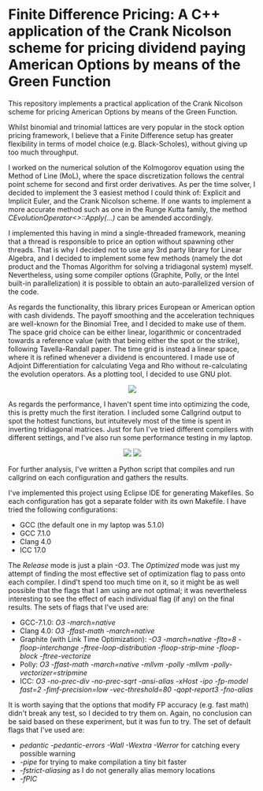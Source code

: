 # Finite Difference Pricing: A C++ application of the Crank Nicolson scheme for pricing dividend paying American Options by means of the Green Function
This repository implements a practical application of the Crank Nicolson scheme for pricing American Options by means of the Green Function.

Whilst binomial and trinomial lattices are very popular in the stock option pricing framework, I believe that a Finite Difference setup has greater flexibility in terms of model choice (e.g. Black-Scholes), without giving up too much throughput.

I worked on the numerical solution of the Kolmogorov equation using the Method of Line (MoL), where the space discretization follows the central point scheme for second and first order derivatives. As per the time solver, I decided to implement the 3 easiest method I could think of: Explicit and Implicit Euler, and the Crank Nicolson scheme. If one wants to implement a more accurate method such as one in the Runge Kutta family, the method *CEvolutionOperator<>::Apply(...)* can be amended accordingly.

I implemented this having in mind a single-threaded framework, meaning that a thread is responsible to price an option without spawning other threads. That is why I decided not to use any 3rd party library for Linear Algebra, and I decided to implement some few methods (namely the dot product and the Thomas Algorithm for solving a tridiagonal system) myself. Nevertheless, using some compiler options (Graphite, Polly, or the Intel built-in parallelization) it is possible to obtain an auto-parallelized version of the code.

As regards the functionality, this library prices European or American option with cash dividends. The payoff smoothing and the acceleration techniques are well-known for the Binomial Tree, and I decided to make use of them. The space grid choice can be either linear, logarithmic or concentraded towards a reference value (with that being either the spot or the strike), following Tavella-Randall paper. The time grid is instead a linear space, where it is refined whenever a dividend is encountered. I made use of Adjoint Differentiation for calculating Vega and Rho without re-calculating the evolution operators. As a plotting tool, I decided to use GNU plot.

<p align="center">
  <img src="https://raw.githubusercontent.com/pmontalb/FiniteDifferencePricing/master/Results/Results.png">
</p>

As regards the performance, I haven't spent time into optimizing the code, this is pretty much the first iteration. I included some Callgrind output to spot the hottest functions, but intuitevely most of the time is spent in inverting tridiagonal matrices. Just for fun I've tried different compilers with different settings, and I've also run some performance testing in my laptop. 

<p align="center">
  <img src="https://raw.githubusercontent.com/pmontalb/FiniteDifferencePricing/master/Results/NoDividendsSingleThreaded.png">
  <img src="https://raw.githubusercontent.com/pmontalb/FiniteDifferencePricing/master/Results/8DividendsSingleThreaded.png">
</p>

For further analysis, I've written a Python script that compiles and run callgrind on each configuration and gathers the results.

I've implemented this project using Eclipse IDE for generating Makefiles. So each configuration has got a separate folder with its own Makefile. I have tried the following configurations:

- GCC (the default one in my laptop was 5.1.0)
- GCC 7.1.0
- Clang 4.0
- ICC 17.0

The *Release* mode is just a plain *-O3*. The *Optimized* mode was just my attempt of finding the most effective set of optimization flag to pass onto each compiler. I dind't spend too much time on it, so it might be as well possible that the flags that I am using are not optimal; it was nevertheless interesting to see the effect of each individual flag (if any) on the final results. The sets of flags that I've used are:

- GCC-7.1.0: *O3 -march=native*
- Clang 4.0: *O3 -ffast-math -march=native*
- Graphite (with Link Time Optimization): *-O3 -march=native -flto=8 -floop-interchange -ftree-loop-distribution -floop-strip-mine -floop-block -ftree-vectorize*
- Polly: *O3 -ffast-math -march=native -mllvm -polly -mllvm -polly-vectorizer=stripmine*
- ICC: *O3 -no-prec-div -no-prec-sqrt -ansi-alias -xHost -ipo -fp-model fast=2 -fimf-precision=low -vec-threshold=80 -qopt-report3 -fno-alias*

It is worth saying that the options that modify FP accuracy (e.g. fast math) didn't break any test, so I decided to try them on. Again, no conclusion can be said based on these experiment, but it was fun to try. The set of default flags that I've used are:

- *pedantic -pedantic-errors -Wall -Wextra -Werror* for catching every possible warning
- *-pipe* for trying to make compilation a tiny bit faster
- *-fstrict-aliasing* as I do not generally alias memory locations
- *-fPIC*
